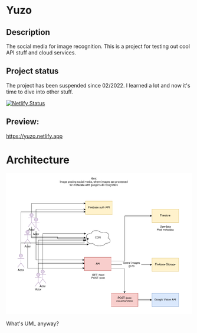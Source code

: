 # Yuzo

## Description

The social media for image recognition. This is a project for testing out cool API stuff and cloud services.

## Project status

The project has been suspended since 02/2022. I learned a lot and now it's time to dive into other stuff.

[![Netlify Status](https://api.netlify.com/api/v1/badges/65b3da31-646a-4d10-8cad-1295ce95f389/deploy-status)](https://app.netlify.com/sites/yuzo/deploys)

## Preview:

https://yuzo.netlify.app

# Architecture

![Architecture](./overview.png)

What's UML anyway?
